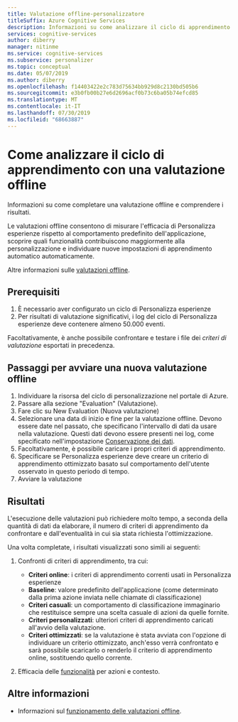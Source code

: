 ```yaml
---
title: Valutazione offline-personalizzatore
titleSuffix: Azure Cognitive Services
description: Informazioni su come analizzare il ciclo di apprendimento con una valutazione offline
services: cognitive-services
author: diberry
manager: nitinme
ms.service: cognitive-services
ms.subservice: personalizer
ms.topic: conceptual
ms.date: 05/07/2019
ms.author: diberry
ms.openlocfilehash: f14403422e2c783d75634bb929d8c2130bd505b6
ms.sourcegitcommit: e3b0fb00b27e6d2696acf0b73c6ba05b74efcd85
ms.translationtype: MT
ms.contentlocale: it-IT
ms.lasthandoff: 07/30/2019
ms.locfileid: "68663887"
---
```

# <a name="how-to-analyze-your-learning-loop-with-an-offline-evaluation"></a>Come analizzare il ciclo di apprendimento con una valutazione offline


Informazioni su come completare una valutazione offline e comprendere i risultati.

Le valutazioni offline consentono di misurare l'efficacia di Personalizza esperienze rispetto al comportamento predefinito dell'applicazione, scoprire quali funzionalità contribuiscono maggiormente alla personalizzazione e individuare nuove impostazioni di apprendimento automatico automaticamente.

Altre informazioni sulle [valutazioni offline](concepts-offline-evaluation.md).


## <a name="prerequisites"></a>Prerequisiti

1. È necessario aver configurato un ciclo di Personalizza esperienze
1. Per risultati di valutazione significativi, i log del ciclo di Personalizza esperienze deve contenere almeno 50.000 eventi.

Facoltativamente, è anche possibile confrontare e testare i file dei _criteri di valutazione_ esportati in precedenza.

## <a name="steps-to-start-a-new-offline-evaluation"></a>Passaggi per avviare una nuova valutazione offline

1. Individuare la risorsa del ciclo di personalizzazione nel portale di Azure.
1. Passare alla sezione "Evaluation" (Valutazione).
1. Fare clic su New Evaluation (Nuova valutazione)
1. Selezionare una data di inizio e fine per la valutazione offline. Devono essere date nel passato, che specificano l'intervallo di dati da usare nella valutazione. Questi dati devono essere presenti nei log, come specificato nell'impostazione [Conservazione dei dati](how-to-settings.md).
1. Facoltativamente, è possibile caricare i propri criteri di apprendimento. 
1. Specificare se Personalizza esperienze deve creare un criterio di apprendimento ottimizzato basato sul comportamento dell'utente osservato in questo periodo di tempo.
1. Avviare la valutazione

## <a name="results"></a>Risultati

L'esecuzione delle valutazioni può richiedere molto tempo, a seconda della quantità di dati da elaborare, il numero di criteri di apprendimento da confrontare e dall'eventualità in cui sia stata richiesta l'ottimizzazione.

Una volta completate, i risultati visualizzati sono simili ai seguenti:

1. Confronti di criteri di apprendimento, tra cui:
    * **Criteri online**: i criteri di apprendimento correnti usati in Personalizza esperienze
    * **Baseline**: valore predefinito dell'applicazione (come determinato dalla prima azione inviata nelle chiamate di classificazione)
    * **Criteri casuali**: un comportamento di classificazione immaginario che restituisce sempre una scelta casuale di azioni da quelle fornite.
    * **Criteri personalizzati**: ulteriori criteri di apprendimento caricati all'avvio della valutazione.
    * **Criteri ottimizzati**: se la valutazione è stata avviata con l'opzione di individuare un criterio ottimizzato, anch'esso verrà confrontato e sarà possibile scaricarlo o renderlo il criterio di apprendimento online, sostituendo quello corrente.

1. Efficacia delle [funzionalità](concepts-features.md) per azioni e contesto.


## <a name="more-information"></a>Altre informazioni

* Informazioni sul [funzionamento delle valutazioni offline](concepts-offline-evaluation.md).